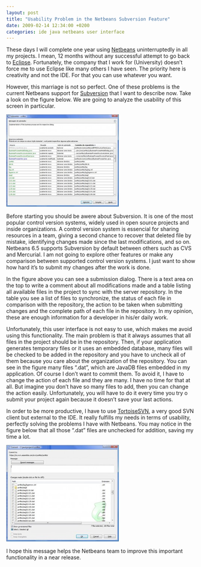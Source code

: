 ```yaml
---
layout: post
title: "Usability Problem in the Netbeans Subversion Feature"
date: 2009-02-14 12:34:00 +0200
categories: ide java netbeans user interface
---
```


These days I will complete one year using <a href="http://www.netbeans.org/">Netbeans</a> uninterruptedly in all my projects. I mean, 12 months without any successful attempt to go back to <a href="http://www.eclipse.org/">Eclipse</a>. Fortunately, the company that I work for (University) doesn’t force me to use Eclipse like many others I have seen. The priority here is creativity and not the IDE. For that you can use whatever you want.

However, this marriage is not so perfect. One of these problems is the current Netbeans support for <a href="http://subversion.tigris.org/">Subversion</a> that I want to describe now. Take a look on the figure below. We are going to analyze the usability of this screen in particular.

![netbeans-subversion-usability-300x245.jpg](/images/posts/netbeans-subversion-usability-300x245.jpg)

Before starting you should be awere about Subversion. It is one of the most popular control version systems, widely used in open source projects and inside organizations. A control version system is essencial for sharing resources in a team, giving a second chance to recover that deleted file by mistake, identifying changes made since the last modifications, and so on. Netbeans 6.5 supports Subversion by default between others such as CVS and Mercurial. I am not going to explore other features or make any comparison between supported control version systems. I just want to show how hard it’s to submit my changes after the work is done.

In the figure above you can see a submission dialog. There is a text area on the top to write a comment about all modifications made and a table listing all available files in the project to sync with the server repository. In the table you see a list of files to synchronize, the status of each file in comparison with the repository, the action to be taken when submitting changes and the complete path of each file in the repository. In my opinion, these are enough information for a developer in his/er daily work.

Unfortunately, this user interface is not easy to use, which makes me avoid using this functionality. The main problem is that it always assumes that all files in the project should be in the repository. Then, if your application generates temporary files or it uses an embedded database, many files will be checked to be added in the repository and you have to uncheck all of them because you care about the organization of the repository. You can see in the figure many files “.dat”, which are JavaDB files embedded in my application. Of course I don’t want to commit them. To avoid it, I have to change the action of each file and they are many. I have no time for that at all. But imagine you don’t have so many files to add, then you can change the action easily. Unfortunately, you will have to do it every time you try o submit your project again because it doesn’t save your last actions.

In order to be more productive, I have to use <a href="http://www.blogger.com/www.tortoisesvn.net">TortoiseSVN</a>, a very good SVN client but external to the IDE. It really fulfills my needs in terms of usability, perfectly solving the problems I have with Netbeans. You may notice in the figure below that all those “.dat” files are unchecked for addition, saving my time a lot.

![tortoisesvn-usability-300x256.jpg](/images/posts/tortoisesvn-usability-300x256.jpg)

I hope this message helps the Netbeans team to improve this important functionality in a near release.
